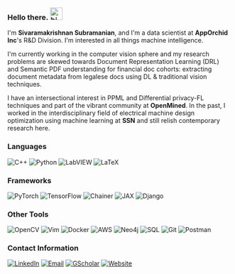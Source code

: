 ### Hello there. <img src="https://user-images.githubusercontent.com/1303154/88677602-1635ba80-d120-11ea-84d8-d263ba5fc3c0.gif" width="28" height="28" alt="hi">

I'm **Sivaramakrishnan Subramanian**, and I'm a data scientist at **AppOrchid Inc**'s R&D Division. I'm interested in all things machine intelligence. <!-- (and systems programming of late). -->

I'm currently working in the computer vision sphere and my research problems are skewed towards Document Representation Learning (DRL) and Semantic PDF understanding for financial doc cohorts: extracting document metadata from legalese docs using DL & traditional vision techniques.

I have an intersectional interest in PPML and Differential privacy-FL techniques and part of the vibrant community at **OpenMined**. In the past, I worked in the interdisciplinary field of electrical machine design optimization using machine learning at **SSN** and still relish contemporary research here.

### Languages
![C++](https://img.shields.io/badge/c++-%2300599C.svg?style=for-the-badge&logo=c%2B%2B&logoColor=white)
![Python](https://img.shields.io/badge/python-3670A0?style=for-the-badge&logo=python&logoColor=ffdd54)
![LabVIEW](https://img.shields.io/badge/LabVIEW-%23008080.svg?style=for-the-badge&logo=labview&color=636363)
![LaTeX](https://img.shields.io/badge/latex-%23008080.svg?style=for-the-badge&logo=latex&logoColor=white)

### Frameworks
![PyTorch](https://img.shields.io/badge/pytorch-%230769AD.svg?style=for-the-badge&logo=pytorch)
![TensorFlow](https://img.shields.io/badge/TensorFlow-%23FF6F00.svg?style=for-the-badge&logo=TensorFlow&logoColor=white)
![Chainer](https://img.shields.io/badge/chainer-%23000000.svg?style=for-the-badge&logo=chainlink&logoColor=red)
![JAX](https://img.shields.io/badge/jax-21a79b?style=for-the-badge&logo=google&logoColor=9d22b2)
![Django](https://img.shields.io/badge/django-%2320232a.svg?style=for-the-badge&logo=django&logoColor=%2361DAFB)

### Other Tools
![OpenCV](https://img.shields.io/badge/opencv-000000.svg?style=for-the-badge&logo=opencv)
![Vim](https://img.shields.io/badge/VIM-%2311AB00.svg?style=for-the-badge&logo=vim&logoColor=white)
![Docker](https://img.shields.io/badge/docker-000137.svg?style=for-the-badge&logo=docker)
![AWS](https://img.shields.io/badge/aws-C35B17.svg?style=for-the-badge&logo=amazonaws)
![Neo4j](https://img.shields.io/badge/neo4j-470137.svg?style=for-the-badge&logo=neo4j)
![SQL](https://img.shields.io/badge/postgres-B0DBF1.svg?style=for-the-badge&logo=postgresql)
![Git](https://img.shields.io/badge/git-%23F05033.svg?style=for-the-badge&logo=git&logoColor=white)
![Postman](https://img.shields.io/badge/Postman-FF6C37?style=for-the-badge&logo=postman&logoColor=white)

### Contact Information
[![LinkedIn](https://img.shields.io/badge/linkedin-%230077B5.svg?style=for-the-badge&logo=linkedin&logoColor=white)](https://www.linkedin.com/in/sivaramakrishnan-subramanian/)
[![Email](https://img.shields.io/badge/Email-D14836?style=for-the-badge&logo=gmail&logoColor=white)](mailto:krishnansr.siva@gmail.com)
[![GScholar](https://img.shields.io/badge/Scholar-4084f2?style=for-the-badge&logo=googlescholar&logoColor=white)](https://scholar.google.com/citations?user=73VbzzAAAAAJ&hl=en)
[![Website](https://img.shields.io/badge/Website-%23000000.svg?style=for-the-badge&logo=InfluxDB&logoColor=white)](https://krishnansr.github.io/)


<!-- ### Statistics
![krishnansr's github stats](https://github-readme-stats.vercel.app/api?username=krishnansr&count_private=true&theme=tokyonight&hide=contribs,prs)
![krishnansr's GitHub rating](https://github-readme-stats.vercel.app/api?username=krishnansr&show_icons=true&count_private=true&hide=stars) -->


<!--
**krishnansr/krishnansr** is a ✨ _special_ ✨ repository because its `README.md` (this file) appears on your GitHub profile.

Here are some ideas to get you started:

- 🔭 I’m currently working on ...
- 🌱 I’m currently learning ...
- 👯 I’m looking to collaborate on ...
- 🤔 I’m looking for help with ...
- 💬 Ask me about ...
- 📫 How to reach me: ...
- 😄 Pronouns: ...
- ⚡ Fun fact: ...
-->
